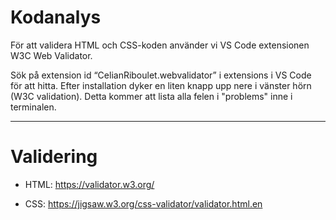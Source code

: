 # Kodanalys

För att validera HTML och CSS-koden använder vi VS Code extensionen W3C Web Validator.

Sök på extension id “CelianRiboulet.webvalidator” i extensions i VS Code för att hitta.
Efter installation dyker en liten knapp upp nere i vänster hörn (W3C validation).
Detta kommer att lista alla felen i "problems" inne i terminalen.

---

# Validering

-   HTML: https://validator.w3.org/

-   CSS: https://jigsaw.w3.org/css-validator/validator.html.en
